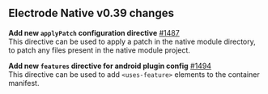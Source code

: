 ## Electrode Native v0.39 changes

**Add new `applyPatch` configuration directive** [#1487](https://github.com/electrode-io/electrode-native/pull/1487)  
This directive can be used to apply a patch in the native module directory, to patch any files present in the native module project.

**Add new `features` directive for android plugin config** [#1494](https://github.com/electrode-io/electrode-native/pull/1494)  
This directive can be used to add `<uses-feature>` elements to the container manifest.
